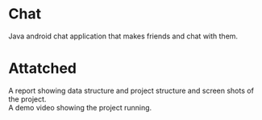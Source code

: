 # Chat
Java android chat application that makes friends and chat with them.
# Attatched 
A report showing data structure and project structure and screen shots of the project.\
A demo video showing the project running.
